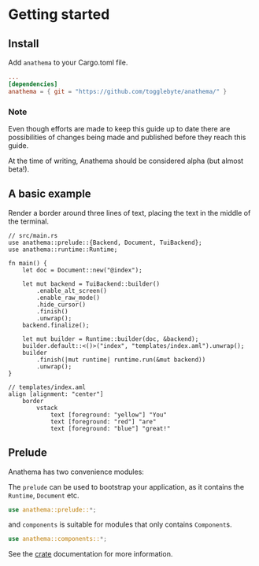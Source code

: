 # Getting started

## Install
Add `anathema` to your Cargo.toml file.

```toml
...
[dependencies]
anathema = { git = "https://github.com/togglebyte/anathema/" }
```

### Note

Even though efforts are made to keep this guide up to date there are
possibilities of changes being made and published before they reach
this guide.

At the time of writing, Anathema should be considered alpha (but almost beta!).

## A basic example

Render a border around three lines of text, placing the text in the middle of the
terminal.

```rust,ignore
// src/main.rs
use anathema::prelude::{Backend, Document, TuiBackend};
use anathema::runtime::Runtime;

fn main() {
    let doc = Document::new("@index");

    let mut backend = TuiBackend::builder()
        .enable_alt_screen()
        .enable_raw_mode()
        .hide_cursor()
        .finish()
        .unwrap();
    backend.finalize();

    let mut builder = Runtime::builder(doc, &backend);
    builder.default::<()>("index", "templates/index.aml").unwrap();
    builder
        .finish(|mut runtime| runtime.run(&mut backend))
        .unwrap();
}

```

```
// templates/index.aml
align [alignment: "center"]
    border
        vstack
            text [foreground: "yellow"] "You"
            text [foreground: "red"] "are"
            text [foreground: "blue"] "great!"
```

## Prelude

Anathema has two convenience modules:

The `prelude` can be used to bootstrap your application, as it contains the
`Runtime`, `Document` etc.

```rust
use anathema::prelude::*;
```

and `components` is suitable for modules that only contains `Component`s.

```rust
use anathema::components::*;
```

See the [crate](https://docs.rs/anathema/latest/anathema/) documentation for more information.
